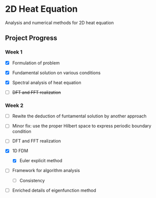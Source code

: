 # 2D Heat Equation
Analysis and numerical methods for 2D heat equation

## Project Progress

### Week 1

- [x] Formulation of problem
- [x] Fundamental solution on various conditions
- [x] Spectral analysis of heat equation
- [ ]  ~~DFT and FFT realization~~


### Week 2
- [ ] Rewite the deduction of funtamental solution by another approach
- [ ] Minor fix: use the proper Hilbert space to express periodic boundary condition
- [ ] DFT and FFT realization
- [x] 1D FDM
    - [x] Euler explicit method
- [ ] Framework for algorithm analysis
    - [ ] Consistency
- [ ] Enriched details of eigenfunction method



